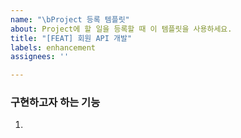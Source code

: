 ```yaml
---
name: "\bProject 등록 템플릿"
about: Project에 할 일을 등록할 때 이 템플릿을 사용하세요.
title: "[FEAT] 회원 API 개발"
labels: enhancement
assignees: ''

---
```


### 구현하고자 하는 기능

1.
